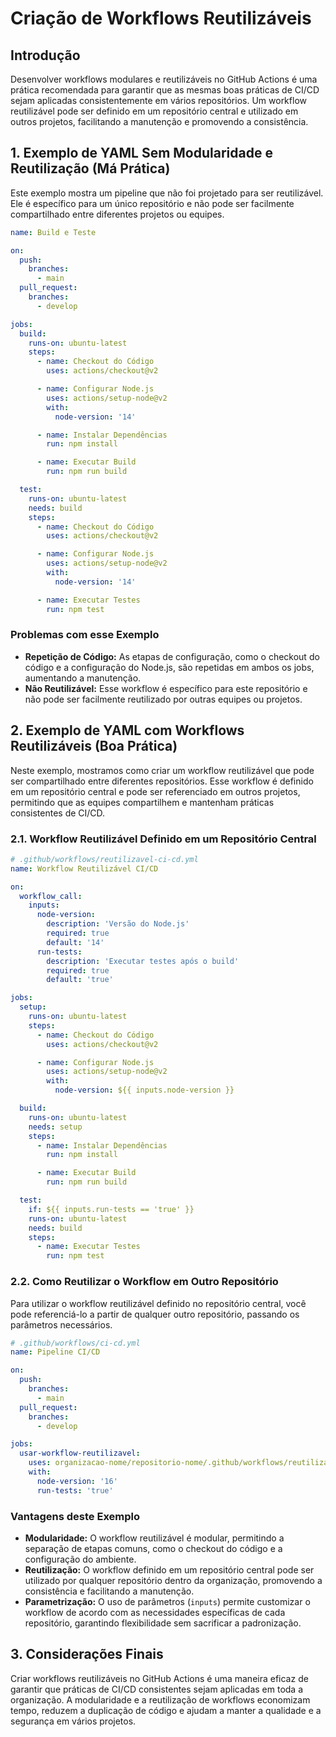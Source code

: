 
# Criação de Workflows Reutilizáveis

## Introdução

Desenvolver workflows modulares e reutilizáveis no GitHub Actions é uma prática recomendada para garantir que as mesmas boas práticas de CI/CD sejam aplicadas consistentemente em vários repositórios. Um workflow reutilizável pode ser definido em um repositório central e utilizado em outros projetos, facilitando a manutenção e promovendo a consistência.

## 1. Exemplo de YAML Sem Modularidade e Reutilização (Má Prática)

Este exemplo mostra um pipeline que não foi projetado para ser reutilizável. Ele é específico para um único repositório e não pode ser facilmente compartilhado entre diferentes projetos ou equipes.

```yaml
name: Build e Teste

on:
  push:
    branches:
      - main
  pull_request:
    branches:
      - develop

jobs:
  build:
    runs-on: ubuntu-latest
    steps:
      - name: Checkout do Código
        uses: actions/checkout@v2

      - name: Configurar Node.js
        uses: actions/setup-node@v2
        with:
          node-version: '14'

      - name: Instalar Dependências
        run: npm install

      - name: Executar Build
        run: npm run build

  test:
    runs-on: ubuntu-latest
    needs: build
    steps:
      - name: Checkout do Código
        uses: actions/checkout@v2

      - name: Configurar Node.js
        uses: actions/setup-node@v2
        with:
          node-version: '14'

      - name: Executar Testes
        run: npm test
```

### Problemas com esse Exemplo

- **Repetição de Código:** As etapas de configuração, como o checkout do código e a configuração do Node.js, são repetidas em ambos os jobs, aumentando a manutenção.
- **Não Reutilizável:** Esse workflow é específico para este repositório e não pode ser facilmente reutilizado por outras equipes ou projetos.

## 2. Exemplo de YAML com Workflows Reutilizáveis (Boa Prática)

Neste exemplo, mostramos como criar um workflow reutilizável que pode ser compartilhado entre diferentes repositórios. Esse workflow é definido em um repositório central e pode ser referenciado em outros projetos, permitindo que as equipes compartilhem e mantenham práticas consistentes de CI/CD.

### 2.1. Workflow Reutilizável Definido em um Repositório Central

```yaml
# .github/workflows/reutilizavel-ci-cd.yml
name: Workflow Reutilizável CI/CD

on:
  workflow_call:
    inputs:
      node-version:
        description: 'Versão do Node.js'
        required: true
        default: '14'
      run-tests:
        description: 'Executar testes após o build'
        required: true
        default: 'true'

jobs:
  setup:
    runs-on: ubuntu-latest
    steps:
      - name: Checkout do Código
        uses: actions/checkout@v2

      - name: Configurar Node.js
        uses: actions/setup-node@v2
        with:
          node-version: ${{ inputs.node-version }}

  build:
    runs-on: ubuntu-latest
    needs: setup
    steps:
      - name: Instalar Dependências
        run: npm install

      - name: Executar Build
        run: npm run build

  test:
    if: ${{ inputs.run-tests == 'true' }}
    runs-on: ubuntu-latest
    needs: build
    steps:
      - name: Executar Testes
        run: npm test
```

### 2.2. Como Reutilizar o Workflow em Outro Repositório

Para utilizar o workflow reutilizável definido no repositório central, você pode referenciá-lo a partir de qualquer outro repositório, passando os parâmetros necessários.

```yaml
# .github/workflows/ci-cd.yml
name: Pipeline CI/CD

on:
  push:
    branches:
      - main
  pull_request:
    branches:
      - develop

jobs:
  usar-workflow-reutilizavel:
    uses: organizacao-nome/repositorio-nome/.github/workflows/reutilizavel-ci-cd.yml@main
    with:
      node-version: '16'
      run-tests: 'true'
```

### Vantagens deste Exemplo

- **Modularidade:** O workflow reutilizável é modular, permitindo a separação de etapas comuns, como o checkout do código e a configuração do ambiente.
- **Reutilização:** O workflow definido em um repositório central pode ser utilizado por qualquer repositório dentro da organização, promovendo a consistência e facilitando a manutenção.
- **Parametrização:** O uso de parâmetros (`inputs`) permite customizar o workflow de acordo com as necessidades específicas de cada repositório, garantindo flexibilidade sem sacrificar a padronização.

## 3. Considerações Finais

Criar workflows reutilizáveis no GitHub Actions é uma maneira eficaz de garantir que práticas de CI/CD consistentes sejam aplicadas em toda a organização. A modularidade e a reutilização de workflows economizam tempo, reduzem a duplicação de código e ajudam a manter a qualidade e a segurança em vários projetos.
